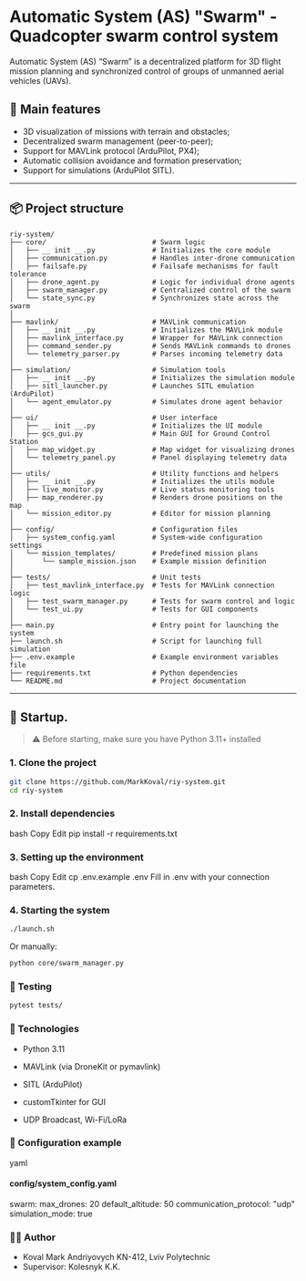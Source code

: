 # Automatic System (AS) "Swarm" - Quadcopter swarm control system

Automatic System (AS) “Swarm” is a decentralized platform for 3D flight mission planning and synchronized control of groups of unmanned aerial vehicles (UAVs).

## 🔧 Main features

- 3D visualization of missions with terrain and obstacles;
- Decentralized swarm management (peer-to-peer);
- Support for MAVLink protocol (ArduPilot, PX4);
- Automatic collision avoidance and formation preservation;
- Support for simulations (ArduPilot SITL).

---

## 📦 Project structure
```
riy-system/
├── core/                          # Swarm logic
│   ├── __ init __.py              # Initializes the core module
│   ├── communication.py           # Handles inter-drone communication
│   ├── failsafe.py                # Failsafe mechanisms for fault tolerance
│   ├── drone_agent.py             # Logic for individual drone agents
│   ├── swarm_manager.py           # Centralized control of the swarm
│   └── state_sync.py              # Synchronizes state across the swarm
│
├── mavlink/                       # MAVLink communication
│   ├── __ init __.py              # Initializes the MAVLink module
│   ├── mavlink_interface.py       # Wrapper for MAVLink connection
│   ├── command_sender.py          # Sends MAVLink commands to drones
│   └── telemetry_parser.py        # Parses incoming telemetry data
│
├── simulation/                    # Simulation tools
│   ├── __ init __.py              # Initializes the simulation module
│   ├── sitl_launcher.py           # Launches SITL emulation (ArduPilot)
│   └── agent_emulator.py          # Simulates drone agent behavior
│
├── ui/                            # User interface
│   ├── __ init __.py              # Initializes the UI module
│   ├── gcs_gui.py                 # Main GUI for Ground Control Station
│   ├── map_widget.py              # Map widget for visualizing drones
│   └── telemetry_panel.py         # Panel displaying telemetry data
│
├── utils/                         # Utility functions and helpers
│   ├── __ init __.py              # Initializes the utils module
│   ├── live_monitor.py            # Live status monitoring tools
│   ├── map_renderer.py            # Renders drone positions on the map
│   └── mission_editor.py          # Editor for mission planning
│
├── config/                        # Configuration files
│   ├── system_config.yaml         # System-wide configuration settings
│   └── mission_templates/         # Predefined mission plans
│       └── sample_mission.json    # Example mission definition
│
├── tests/                         # Unit tests
│   ├── test_mavlink_interface.py  # Tests for MAVLink connection logic
│   ├── test_swarm_manager.py      # Tests for swarm control and logic
│   └── test_ui.py                 # Tests for GUI components
│
├── main.py                        # Entry point for launching the system
├── launch.sh                      # Script for launching full simulation
├── .env.example                   # Example environment variables file
├── requirements.txt               # Python dependencies
└── README.md                      # Project documentation
```

---

## 🚀 Startup.

> ⚠️ Before starting, make sure you have Python 3.11+ installed

### 1. Clone the project

```bash
git clone https://github.com/MarkKoval/riy-system.git
cd riy-system
```

### 2. Install dependencies
bash
Copy
Edit
pip install -r requirements.txt
### 3. Setting up the environment
bash
Copy
Edit
cp .env.example .env
Fill in .env with your connection parameters.

### 4. Starting the system
```bash
./launch.sh
```
Or manually:
```bash
python core/swarm_manager.py
```
### 🧪 Testing
```bash
pytest tests/
```
### 🧠 Technologies
- Python 3.11

- MAVLink (via DroneKit or pymavlink)

- SITL (ArduPilot)

- customTkinter for GUI

- UDP Broadcast, Wi-Fi/LoRa

### 📁 Configuration example
yaml
#### config/system_config.yaml
swarm:
 max_drones: 20
 default_altitude: 50
 communication_protocol: "udp"
 simulation_mode: true
### 🧑‍💻 Author
- Koval Mark Andriyovych KN-412, Lviv Polytechnic
- Supervisor: Kolesnyk K.K. 
